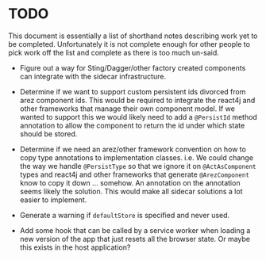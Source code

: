# TODO

This document is essentially a list of shorthand notes describing work yet to be completed.
Unfortunately it is not complete enough for other people to pick work off the list and
complete as there is too much un-said.

* Figure out a way for Sting/Dagger/other factory created components can integrate with the sidecar infrastructure.

* Determine if we want to support custom persistent ids divorced from arez component ids. This would be required
  to integrate the react4j and other frameworks that manage their own component model. If we wanted to support
  this we would likely need to add a `@PersistId` method annotation to allow the component to return the id under
  which state should be stored.

* Determine if we need an arez/other framework convention on how to copy type annotations to implementation
  classes. i.e. We could change the way we handle `@PersistType` so that we ignore it on `@ActAsComponent`
  types and react4j and other frameworks that generate `@ArezComponent` know to copy it down ... somehow.
  An annotation on the annotation seems likely the solution. This would make all sidecar solutions a lot
  easier to implement.

* Generate a warning if `defaultStore` is specified and never used.

* Add some hook that can be called by a service worker when loading a new version of the app that just
  resets all the browser state. Or maybe this exists in the host application?
